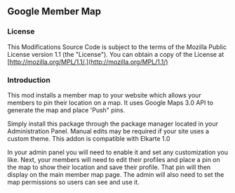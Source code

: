 ## Google Member Map

### License

This Modifications Source Code is subject to the terms of the Mozilla Public License version 1.1 (the "License"). You can obtain a copy of the License at [http://mozilla.org/MPL/1.1/.](http://mozilla.org/MPL/1.1/)

### Introduction

This mod installs a member map to your website which allows your members to pin their location on a map. It uses Google Maps 3.0 API to generate the map and place 'Push" pins.

Simply install this package through the package manager located in your Administration Panel. Manual edits may be required if your site uses a custom theme. This addon is compatible with Elkarte 1.0

In your admin panel you will need to enable it and set any customization you like. Next, your members will need to edit their profiles and place a pin on the map to show their location and save their profile. That pin will then display on the main member map page. The admin will also need to set the map permissions so users can see and use it.